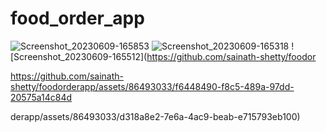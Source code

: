 # food_order_app

![Screenshot_20230609-165853](https://github.com/sainath-shetty/foodorderapp/assets/86493033/e911651a-698b-4042-9f1f-4d65a80863ef)
![Screenshot_20230609-165318](https://github.com/sainath-shetty/foodorderapp/assets/86493033/b177d3de-497f-4bd0-b296-26ac114c33eb)
![Screenshot_20230609-165512](https://github.com/sainath-shetty/foodor

https://github.com/sainath-shetty/foodorderapp/assets/86493033/f6448490-f8c5-489a-97dd-20575a14c84d

derapp/assets/86493033/d318a8e2-7e6a-4ac9-beab-e715793eb100)



